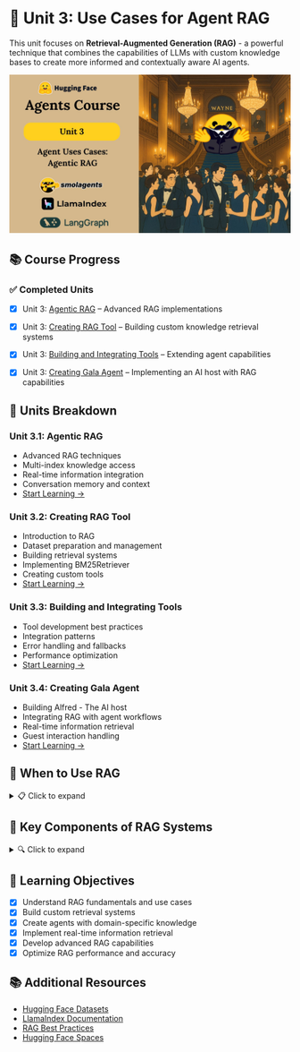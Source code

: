 # 🧠 Unit 3: Use Cases for Agent RAG

This unit focuses on **Retrieval-Augmented Generation (RAG)** - a powerful technique that combines the capabilities of LLMs with custom knowledge bases to create more informed and contextually aware AI agents.

![Agent RAG](../assets/thumbnail3.jpg)

## 📚 Course Progress

### ✅ Completed Units
- [x] Unit 3: [Agentic RAG](./Agentic-RAG.md) – Advanced RAG implementations
- [x] Unit 3: [Creating RAG Tool](./Creating-RAG-Tool.md) – Building custom knowledge retrieval systems
- [x] Unit 3: [Building and Integrating Tools](./Building-and-Integrating-Tools-for-Agent.md) – Extending agent capabilities
- [x] Unit 3: [Creating Gala Agent](./Creating-Gala-Agent.md) – Implementing an AI host with RAG capabilities


## 📌 Units Breakdown

### Unit 3.1: **Agentic RAG**
- Advanced RAG techniques
- Multi-index knowledge access
- Real-time information integration
- Conversation memory and context
- [Start Learning →](./Agentic-RAG.md)

### Unit 3.2: **Creating RAG Tool**
- Introduction to RAG
- Dataset preparation and management
- Building retrieval systems
- Implementing BM25Retriever
- Creating custom tools
- [Start Learning →](./Creating-RAG-Tool.md)

### Unit 3.3: **Building and Integrating Tools**
- Tool development best practices
- Integration patterns
- Error handling and fallbacks
- Performance optimization
- [Start Learning →](./Building-and-Integrating-Tools-for-Agent.md)

### Unit 3.4: **Creating Gala Agent**
- Building Alfred - The AI host
- Integrating RAG with agent workflows
- Real-time information retrieval
- Guest interaction handling
- [Start Learning →](./Creating-Gala-Agent.md)



## 🤖 When to Use RAG

<details>
<summary>📋 Click to expand</summary>

Use RAG when:

- You need **domain-specific knowledge** in your agent
- You want to **reduce hallucinations** in LLM responses
- You have **custom datasets** that need to be accessed
- You require **real-time information retrieval**
- You want to **maintain up-to-date information**

Skip it when:
- Your use case only requires general knowledge
- You don't have a structured knowledge base
- Real-time information isn't critical
</details>

## 🔧 Key Components of RAG Systems

<details>
<summary>🔍 Click to expand</summary>

To build effective RAG systems, you need:

- **Knowledge Base** – Your custom dataset or documents
- **Retriever** – Algorithm to find relevant information
- **LLM Integration** – Combining retrieved data with LLM capabilities
- **Tool System** – Interface between agent and knowledge base
- **Query Processing** – Understanding and optimizing user queries
- **Response Generation** – Creating coherent, informed responses
</details>

## 🎯 Learning Objectives

- [x] Understand RAG fundamentals and use cases
- [x] Build custom retrieval systems
- [x] Create agents with domain-specific knowledge
- [x] Implement real-time information retrieval
- [x] Develop advanced RAG capabilities
- [x] Optimize RAG performance and accuracy

## 📚 Additional Resources

- [Hugging Face Datasets](https://huggingface.co/datasets)
- [LlamaIndex Documentation](https://docs.llamaindex.ai/)
- [RAG Best Practices](https://www.pinecone.io/learn/retrieval-augmented-generation/)
- [Hugging Face Spaces](https://huggingface.co/spaces)
